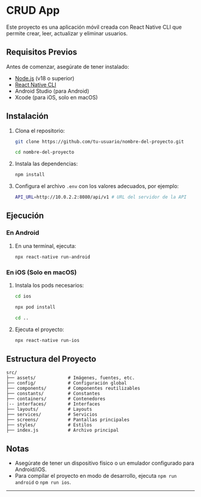 # CRUD App

Este proyecto es una aplicación móvil creada con React Native CLI que permite crear, leer, actualizar y eliminar usuarios.

## Requisitos Previos

Antes de comenzar, asegúrate de tener instalado:

- [Node.js](https://nodejs.org/) (v18 o superior)
- [React Native CLI](https://reactnative.dev/docs/environment-setup)
- Android Studio (para Android)
- Xcode (para iOS, solo en macOS)

## Instalación

1. Clona el repositorio:

   ```bash
   git clone https://github.com/tu-usuario/nombre-del-proyecto.git

   cd nombre-del-proyecto
   ```

2. Instala las dependencias:

   ```bash
   npm install
   ```

3. Configura el archivo `.env` con los valores adecuados, por ejemplo:

   ```bash
   API_URL=http://10.0.2.2:8080/api/v1 # URL del servidor de la API
   ```

## Ejecución

### En Android

1. En una terminal, ejecuta:
   ```bash
   npx react-native run-android
   ```

### En iOS (Solo en macOS)

1. Instala los pods necesarios:

   ```bash
   cd ios

   npx pod install

   cd ..
   ```

2. Ejecuta el proyecto:
   ```bash
   npx react-native run-ios
   ```

## Estructura del Proyecto

```
src/
├── assets/            # Imágenes, fuentes, etc.
├── config/            # Configuración global
├── components/        # Componentes reutilizables
├── constants/         # Constantes
├── containers/        # Contenedores
|-- interfaces/        # Interfaces
├── layouts/           # Layouts
├── services/          # Servicios
├── screens/           # Pantallas principales
├── styles/            # Estilos
├── index.js           # Archivo principal

```

## Notas

- Asegúrate de tener un dispositivo físico o un emulador configurado para Android/iOS.
- Para compilar el proyecto en modo de desarrollo, ejecuta `npm run android` o `npm run ios`.

---
